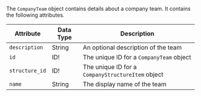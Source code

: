 The `CompanyTeam` object contains details about a company team. It contains the following attributes.

Attribute |  Data Type | Description
--- | --- | ---
`description` | String | An optional description of the team
`id` | ID! | The unique ID for a `CompanyTeam` object
`structure_id` | ID! | The unique ID for a `CompanyStructureItem` object
`name` | String | The display name of the team

